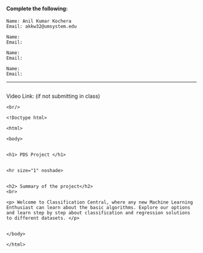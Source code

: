#### Complete the following:
```
Name: Anil Kumar Kochera
Email: akkw32@umsystem.edu

Name: 
Email: 

Name: 
Email: 

Name: 
Email: 
```
---
```

```
Video Link: (if not submitting in class) 
```
<br/>
 
<!Doctype html>

<html>

<body>


<h1> PDS Project </h1>


<hr size="1" noshade>


<h2> Summary of the project</h2>
<br>

<p> Welcome to Classification Central, where any new Machine Learning Enthusiast can learn about the basic algorithms. Explore our options and learn step by step about classification and regression solutions to different datasets. </p>


</body>

</html>
